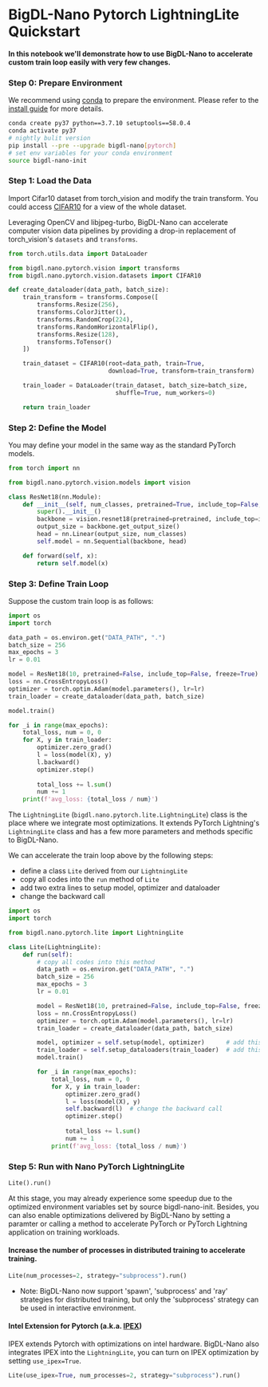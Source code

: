# BigDL-Nano Pytorch LightningLite Quickstart

**In this notebook we'll demonstrate how to use BigDL-Nano to accelerate custom train loop easily with very few changes.**

### **Step 0: Prepare Environment**

We recommend using [conda](https://docs.conda.io/projects/conda/en/latest/user-guide/install/) to prepare the environment. Please refer to the [install guide](../../UserGuide/python.md) for more details.

```bash
conda create py37 python==3.7.10 setuptools==58.0.4
conda activate py37
# nightly bulit version
pip install --pre --upgrade bigdl-nano[pytorch]
# set env variables for your conda environment
source bigdl-nano-init
```

### **Step 1: Load the Data**

Import Cifar10 dataset from torch_vision and modify the train transform. You could access [CIFAR10](https://www.cs.toronto.edu/~kriz/cifar.html) for a view of the whole dataset.

Leveraging OpenCV and libjpeg-turbo, BigDL-Nano can accelerate computer vision data pipelines by providing a drop-in replacement of torch_vision's `datasets` and `transforms`.

```python
from torch.utils.data import DataLoader

from bigdl.nano.pytorch.vision import transforms
from bigdl.nano.pytorch.vision.datasets import CIFAR10

def create_dataloader(data_path, batch_size):
    train_transform = transforms.Compose([
        transforms.Resize(256),
        transforms.ColorJitter(),
        transforms.RandomCrop(224),
        transforms.RandomHorizontalFlip(),
        transforms.Resize(128),
        transforms.ToTensor()
    ])

    train_dataset = CIFAR10(root=data_path, train=True,
                            download=True, transform=train_transform)

    train_loader = DataLoader(train_dataset, batch_size=batch_size,
                              shuffle=True, num_workers=0)

    return train_loader
```

### **Step 2: Define the Model**

You may define your model in the same way as the standard PyTorch models.

```python
from torch import nn

from bigdl.nano.pytorch.vision.models import vision

class ResNet18(nn.Module):
    def __init__(self, num_classes, pretrained=True, include_top=False, freeze=True):
        super().__init__()
        backbone = vision.resnet18(pretrained=pretrained, include_top=include_top, freeze=freeze)
        output_size = backbone.get_output_size()
        head = nn.Linear(output_size, num_classes)
        self.model = nn.Sequential(backbone, head)

    def forward(self, x):
        return self.model(x)
```

### Step 3: **Define Train Loop**

Suppose the custom train loop is as follows:

```python
import os
import torch

data_path = os.environ.get("DATA_PATH", ".")
batch_size = 256
max_epochs = 3
lr = 0.01

model = ResNet18(10, pretrained=False, include_top=False, freeze=True)
loss = nn.CrossEntropyLoss()
optimizer = torch.optim.Adam(model.parameters(), lr=lr)
train_loader = create_dataloader(data_path, batch_size)

model.train()

for _i in range(max_epochs):
    total_loss, num = 0, 0
    for X, y in train_loader:
        optimizer.zero_grad()
        l = loss(model(X), y)
        l.backward()
        optimizer.step()
        
        total_loss += l.sum()
        num += 1
    print(f'avg_loss: {total_loss / num}')
```

The `LightningLite` (`bigdl.nano.pytorch.lite.LightningLite`) class is the place where we integrate most optimizations. It extends PyTorch Lightning's `LightningLite` class and has a few more parameters and methods specific to BigDL-Nano.

We can accelerate the train loop above by the following steps:

- define a class `Lite` derived from our `LightningLite`
- copy all codes into the `run` method of `Lite`
- add two extra lines to setup model, optimizer and dataloader
- change the backward call

```python
import os
import torch

from bigdl.nano.pytorch.lite import LightningLite

class Lite(LightningLite):
    def run(self):
        # copy all codes into this method
        data_path = os.environ.get("DATA_PATH", ".")
        batch_size = 256
        max_epochs = 3
        lr = 0.01

        model = ResNet18(10, pretrained=False, include_top=False, freeze=True)
        loss = nn.CrossEntropyLoss()
        optimizer = torch.optim.Adam(model.parameters(), lr=lr)
        train_loader = create_dataloader(data_path, batch_size)

        model, optimizer = self.setup(model, optimizer)      # add this line to setup model and optimizer
        train_loader = self.setup_dataloaders(train_loader)  # add this line to setup dataloader
        model.train()

        for _i in range(max_epochs):
            total_loss, num = 0, 0
            for X, y in train_loader:
                optimizer.zero_grad()
                l = loss(model(X), y)
                self.backward(l)  # change the backward call
                optimizer.step()
                
                total_loss += l.sum()
                num += 1
            print(f'avg_loss: {total_loss / num}')
```

### Step 5: **Run with Nano PyTorch LightningLite**

```python
Lite().run()
```

At this stage, you may already experience some speedup due to the optimized environment variables set by source bigdl-nano-init. Besides, you can also enable optimizations delivered by BigDL-Nano by setting a paramter or calling a method to accelerate PyTorch or PyTorch Lightning application on training workloads.

#### Increase the number of processes in distributed training to accelerate training.

```python
Lite(num_processes=2, strategy="subprocess").run()
```

- Note: BigDL-Nano now support 'spawn', 'subprocess' and 'ray' strategies for distributed training, but only the 'subprocess' strategy can be used in interactive environment.

#### Intel Extension for Pytorch (a.k.a. [IPEX](https://github.com/intel/intel-extension-for-pytorch))

IPEX extends Pytorch with optimizations on intel hardware. BigDL-Nano also integrates IPEX into the `LightningLite`, you can turn on IPEX optimization by setting `use_ipex=True`.

```python
Lite(use_ipex=True, num_processes=2, strategy="subprocess").run()
```

